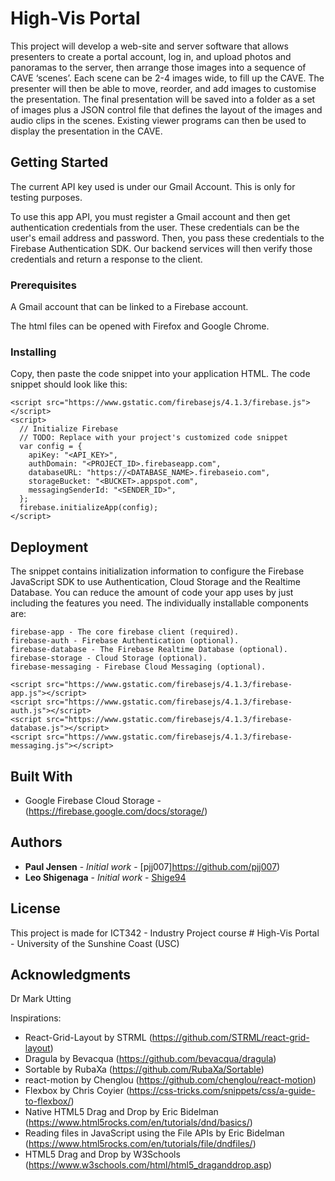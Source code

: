 # High-Vis Portal

This project will develop a web-site and server software that allows presenters to create a portal account, log in, and upload photos and panoramas to the server, then arrange those images into a sequence of CAVE ‘scenes’.  Each scene can be 2-4 images wide, to fill up the CAVE. The presenter will then be able to move, reorder, and add images to customise the presentation. The final presentation will be saved into a folder as a set of images plus a JSON control file that defines the layout of the images and audio clips in the scenes.  Existing viewer programs can then be used to display the presentation in the CAVE.

## Getting Started

The current API key used is under our Gmail Account. This is only for testing purposes.

To use this app API, you must register a Gmail account and then get authentication credentials from the user. These credentials can be the user's email address and password. Then, you pass these credentials to the Firebase Authentication SDK. Our backend services will then verify those credentials and return a response to the client.

### Prerequisites

A Gmail account that can be linked to a Firebase account.

The html files can be opened with Firefox and Google Chrome.

### Installing
Copy, then paste the code snippet into your application HTML. The code snippet should look like this:
```
<script src="https://www.gstatic.com/firebasejs/4.1.3/firebase.js"></script>
<script>
  // Initialize Firebase
  // TODO: Replace with your project's customized code snippet
  var config = {
    apiKey: "<API_KEY>",
    authDomain: "<PROJECT_ID>.firebaseapp.com",
    databaseURL: "https://<DATABASE_NAME>.firebaseio.com",
    storageBucket: "<BUCKET>.appspot.com",
    messagingSenderId: "<SENDER_ID>",
  };
  firebase.initializeApp(config);
</script>
```
## Deployment

The snippet contains initialization information to configure the Firebase JavaScript SDK to use Authentication, Cloud Storage and the Realtime Database. You can reduce the amount of code your app uses by just including the features you need. The individually installable components are:
```
firebase-app - The core firebase client (required).
firebase-auth - Firebase Authentication (optional).
firebase-database - The Firebase Realtime Database (optional).
firebase-storage - Cloud Storage (optional).
firebase-messaging - Firebase Cloud Messaging (optional).
```
```
<script src="https://www.gstatic.com/firebasejs/4.1.3/firebase-app.js"></script>
<script src="https://www.gstatic.com/firebasejs/4.1.3/firebase-auth.js"></script>
<script src="https://www.gstatic.com/firebasejs/4.1.3/firebase-database.js"></script>
<script src="https://www.gstatic.com/firebasejs/4.1.3/firebase-messaging.js"></script>
```
## Built With

* Google Firebase Cloud Storage - (https://firebase.google.com/docs/storage/)

## Authors

* **Paul Jensen** - *Initial work* - [pjj007]https://github.com/pjj007) 
* **Leo Shigenaga** - *Initial work* - [Shige94](https://github.com/Shige94) 

## License

This project is made for ICT342 - Industry Project course # High-Vis Portal - University of the Sunshine Coast (USC)

## Acknowledgments

Dr Mark Utting

Inspirations:

* React-Grid-Layout by STRML (https://github.com/STRML/react-grid-layout)
* Dragula by Bevacqua (https://github.com/bevacqua/dragula)
* Sortable by RubaXa (https://github.com/RubaXa/Sortable)
* react-motion by Chenglou (https://github.com/chenglou/react-motion)
* Flexbox by Chris Coyier (https://css-tricks.com/snippets/css/a-guide-to-flexbox/)
* Native HTML5 Drag and Drop by Eric Bidelman (https://www.html5rocks.com/en/tutorials/dnd/basics/)
* Reading files in JavaScript using the File APIs by Eric Bidelman (https://www.html5rocks.com/en/tutorials/file/dndfiles/)
* HTML5 Drag and Drop by W3Schools (https://www.w3schools.com/html/html5_draganddrop.asp)


